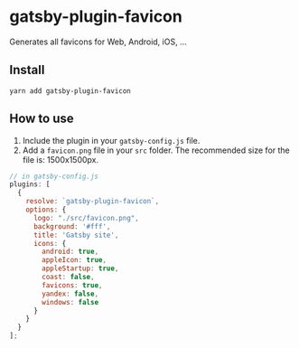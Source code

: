 # gatsby-plugin-favicon

Generates all favicons for Web, Android, iOS, ...

## Install

`yarn add gatsby-plugin-favicon`

## How to use

1. Include the plugin in your `gatsby-config.js` file.
2. Add a `favicon.png` file in your `src` folder. The recommended size for the
   file is: 1500x1500px.

```javascript
// in gatsby-config.js
plugins: [
  {
    resolve: `gatsby-plugin-favicon`,
    options: {
      logo: "./src/favicon.png",
      background: '#fff',
      title: 'Gatsby site',
      icons: {
        android: true,
        appleIcon: true,
        appleStartup: true,
        coast: false,
        favicons: true,
        yandex: false,
        windows: false
      }
    }
  }
];
```
